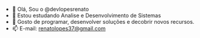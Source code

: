 - 👋 Olá, Sou o @devlopesrenato
- 🌱 Estou estudando Analise e Desenvolvimento de Sistemas
- 💞️ Gosto de programar, desenvolver soluções e decobrir novos recursos.
- 📫 E-mail: renatolopes37@gmail.com

<!---
devlopesrenato/devlopesrenato is a ✨ special ✨ repository because its `README.md` (this file) appears on your GitHub profile.
You can click the Preview link to take a look at your changes.
--->
